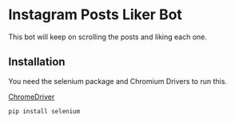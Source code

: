 # Instagram Posts Liker Bot

This bot will keep on scrolling the posts and liking each one.

## Installation

You need the selenium package and Chromium Drivers to run this.

[ChromeDriver](https://chromedriver.chromium.org/)

```bash
pip install selenium
```

